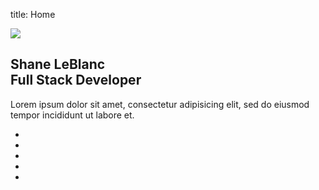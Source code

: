title: Home

<div class="card">
    <div class="box">
        <div class="img">
            <img src="/static/img/shane_profile.png">
        </div>
        <h2>Shane LeBlanc<br><span>Full Stack Developer</span></h2>
        <p> Lorem ipsum dolor sit amet, consectetur adipisicing elit, sed do eiusmod
                tempor incididunt ut labore et.</p>
        <span>
            <ul>
                <li><a href="#"><i class="fa fa-facebook" aria-hidden="true"></i></a></li>
                <li><a href="#"><i class="fa fa-twitter" aria-hidden="true"></i></a></li>
                <li><a href="#"><i class="fa fa-google-plus" aria-hidden="true"></i></a></li>
                <li><a href="#"><i class="fa fa-linkedin" aria-hidden="true"></i></a></li>
                <li><a href="#"><i class="fa fa-instagram" aria-hidden="true"></i></a></li>
            </ul>
        </span>
    </div>
</div>